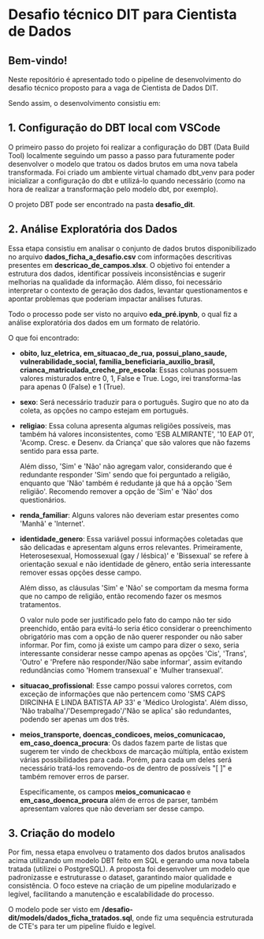 # Desafio técnico DIT para Cientista de Dados

## Bem-vindo!

Neste repositório é apresentado todo o pipeline de desenvolvimento do desafio técnico proposto para a vaga de Cientista de Dados DIT. 

Sendo assim, o desenvolvimento consistiu em:

## 1. Configuração do DBT local com VSCode

O primeiro passo do projeto foi realizar a configuração do DBT (Data Build Tool) localmente seguindo um passo a passo para futuramente poder desenvolver o modelo que tratou os dados brutos em uma nova tabela transformada. Foi criado um ambiente virtual chamado dbt_venv para poder inicializar a configuração do dbt e utilizá-lo quando necessário (como na hora de realizar a transformação pelo modelo dbt, por exemplo).

O projeto DBT pode ser encontrado na pasta **desafio_dit**.

## 2. Análise Exploratória dos Dados

Essa etapa consistiu em analisar o conjunto de dados brutos disponibilizado no arquivo **dados_ficha_a_desafio.csv** com informações descritivas presentes em **descricao_de_campos.xlsx**. O objetivo foi entender a estrutura dos dados, identificar possíveis inconsistências e sugerir melhorias na qualidade da informação. Além disso, foi necessário interpretar o contexto de geração dos dados, levantar questionamentos e apontar problemas que poderiam impactar análises futuras.

Todo o processo pode ser visto no arquivo **eda_pré.ipynb**, o qual fiz a análise exploratória dos dados em um formato de relatório.

O que foi encontrado: 

- **obito, luz_eletrica, em_situacao_de_rua, possui_plano_saude, vulnerabilidade_social, familia_beneficiaria_auxilio_brasil, crianca_matriculada_creche_pre_escola**: Essas colunas possuem valores misturados entre 0, 1, False e True. Logo, irei transforma-las para apenas 0 (False) e 1 (True).

- **sexo**: Será necessário traduzir para o português. Sugiro que no ato da coleta, as opções no campo estejam em português.

- **religiao**: Essa coluna apresenta algumas religiões possíveis, mas também há valores inconsistentes, como 'ESB ALMIRANTE', '10 EAP 01', 'Acomp. Cresc. e Desenv. da Criança' que são valores que não fazems sentido para essa parte. 

    Além disso, 'Sim' e 'Não' não agregam valor, considerando que é redundante responder 'Sim' sendo que foi perguntado a religião, enquanto que 'Não' também é redudante já que há a opção 'Sem religião'. Recomendo remover a opção de 'Sim' e 'Não' dos questionários.

- **renda_familiar**: Alguns valores não deveriam estar presentes como 'Manhã' e 'Internet'.

- **identidade_genero**: Essa variável possui informações coletadas que são delicadas e apresentam alguns erros relevantes. Primeiramente, Heterosesexual, Homossexual (gay / lésbica)' e 'Bissexual' se refere à orientação sexual e não identidade de gênero, então seria interessante remover essas opções desse campo. 

    Além disso, as cláusulas 'Sim' e 'Não' se comportam da mesma forma que no campo de religião, então recomendo fazer os mesmos tratamentos.

    O valor nulo pode ser justificado pelo fato do campo não ter sido preenchido, então para evitá-lo seria ético considerar o preenchimento obrigatório mas com a opção de não querer responder ou não saber informar. Por fim, como já existe um campo para dizer o sexo, seria interessante considerar nesse campo apenas as opções 'Cis', 'Trans', 'Outro' e 'Prefere não responder/Não sabe informar', assim evitando redundâncias como 'Homem transexual' e 'Mulher transexual'. 

- **situacao_profissional**: Esse campo possui valores corretos, com exceção de informações que não pertencem como 'SMS CAPS DIRCINHA E LINDA BATISTA AP 33' e 'Médico Urologista'. Além disso, 'Não trabalha'/'Desempregado'/'Não se aplica' são redundantes, podendo ser apenas um dos três.

- **meios_transporte, doencas_condicoes, meios_comunicacao, em_caso_doenca_procura**: Os dados fazem parte de listas que sugerem ter vindo de checkboxs de marcação múltipla, então existem várias possibilidades para cada. Porém, para cada um deles será necessário tratá-los removendo-os de dentro de possíveis "[ ]" e também remover erros de parser.

    Especificamente, os campos **meios_comunicacao** e **em_caso_doenca_procura** além de erros de parser, também apresentam valores que não deveriam ser desse campo.

## 3. Criação do modelo

Por fim, nessa etapa envolveu o tratamento dos dados brutos analisados acima utilizando um modelo DBT feito em SQL e gerando uma nova tabela tratada (utilizei o PostgreSQL). A proposta foi desenvolver um modelo que padronizasse e estruturasse o dataset, garantindo maior qualidade e consistência. O foco esteve na criação de um pipeline modularizado e legível, facilitando a manutenção e escalabilidade do processo.

O modelo pode ser visto em **/desafio-dit/models/dados_ficha_tratados.sql**, onde fiz uma sequência estruturada de CTE's para ter um pipeline fluido e legível.
